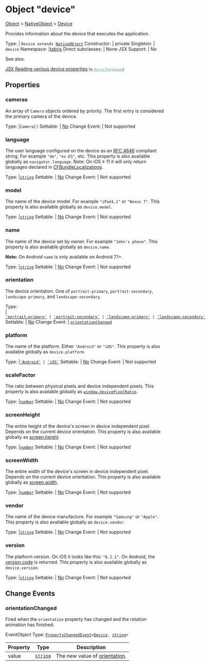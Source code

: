 ---
---
# Object "device"

<a href="https://developer.mozilla.org/en-US/docs/Web/JavaScript/Reference/Global_Objects/Object" title="View &quot;Object&quot; on MDN">Object</a> > <a href="NativeObject.html" title="NativeObject Class Reference">NativeObject</a> > <a href="#" >Device</a>

Provides information about the device that executes the application.


Type: | <code style="white-space: nowrap">Device extends <a href="NativeObject.html" title="NativeObject Class Reference">NativeObject</a></code>
Constructor: | private
Singleton: | `device`
Namespace: |<a href="../modules.html#startup" >tabris</a>
Direct subclasses: | None
JSX Support: | No



See also:
  
[<span class='language jsx'>JSX</span> Reading various device properties](https://github.com/eclipsesource/tabris-js/tree/v3.9.0/snippets/device.jsx) <span style="font-size: 75%;">[<a href="https://playground.tabris.com/?gitref=v3.9.0&snippet=device.jsx" style="color: cadetblue;">► Run in Playground</a>]</span>

## Properties

### cameras


An array of `Camera` objects ordered by priority. The first entry is considered the primary camera of the device.

Type: |<code style="white-space: nowrap">Camera[]</code>
Settable: | <a href="../widget-basics.html#widget-properties" >No</a>
Change Event: | Not supported




### language


The user language configured on the device as an [RFC 4646](https://www.ietf.org/rfc/rfc4646.txt) compliant string. For example `"de"`, `"es-ES"`, etc. This property is also available globally as `navigator.language`.  Note: On iOS ≥ 11 it will only return languages declared in [CFBundleLocalizations](https://developer.apple.com/library/archive/documentation/General/Reference/InfoPlistKeyReference/Articles/CoreFoundationKeys.html#//apple_ref/doc/uid/TP40009249-109552-TPXREF111).

Type: |<code style="white-space: nowrap"><a href="https://developer.mozilla.org/en-US/docs/Web/JavaScript/Data_structures#string_type" title="View &quot;string&quot; on MDN">string</a></code>
Settable: | <a href="../widget-basics.html#widget-properties" >No</a>
Change Event: | Not supported




### model


The name of the device model. For example `"iPad4,1"` or `"Nexus 7"`. This property is also available globally as `device.model`.

Type: |<code style="white-space: nowrap"><a href="https://developer.mozilla.org/en-US/docs/Web/JavaScript/Data_structures#string_type" title="View &quot;string&quot; on MDN">string</a></code>
Settable: | <a href="../widget-basics.html#widget-properties" >No</a>
Change Event: | Not supported




### name


The name of the device set by owner. For example `"John's phone"`. This property is also available globally as `device.name`.

**Note:** On Android `name` is only available on Android 7.1+.

Type: |<code style="white-space: nowrap"><a href="https://developer.mozilla.org/en-US/docs/Web/JavaScript/Data_structures#string_type" title="View &quot;string&quot; on MDN">string</a></code>
Settable: | <a href="../widget-basics.html#widget-properties" >No</a>
Change Event: | Not supported




### orientation


The device orientation. One of `portrait-primary`, `portrait-secondary`, `landscape-primary`, and `landscape-secondary`.

Type: |<code style="white-space: nowrap"><a href="https://developer.mozilla.org/en-US/docs/Web/JavaScript/Data_structures#string_type" title="View &quot;string&quot; on MDN">'portrait-primary'</a> &#124; <a href="https://developer.mozilla.org/en-US/docs/Web/JavaScript/Data_structures#string_type" title="View &quot;string&quot; on MDN">'portrait-secondary'</a> &#124; <a href="https://developer.mozilla.org/en-US/docs/Web/JavaScript/Data_structures#string_type" title="View &quot;string&quot; on MDN">'landscape-primary'</a> &#124; <a href="https://developer.mozilla.org/en-US/docs/Web/JavaScript/Data_structures#string_type" title="View &quot;string&quot; on MDN">'landscape-secondary'</a></code>
Settable: | <a href="../widget-basics.html#widget-properties" >No</a>
Change Event: | [`orientationChanged`](#orientationchanged)




### platform


The name of the platform. Either `"Android"` or `"iOS"`. This property is also available globally as `device.platform`.

Type: |<code style="white-space: nowrap"><a href="https://developer.mozilla.org/en-US/docs/Web/JavaScript/Data_structures#string_type" title="View &quot;string&quot; on MDN">'Android'</a> &#124; <a href="https://developer.mozilla.org/en-US/docs/Web/JavaScript/Data_structures#string_type" title="View &quot;string&quot; on MDN">'iOS'</a></code>
Settable: | <a href="../widget-basics.html#widget-properties" >No</a>
Change Event: | Not supported




### scaleFactor


The ratio between physical pixels and device independent pixels. This property is also available globally as [`window.devicePixelRatio`](https://developer.mozilla.org/en-US/docs/Web/API/Window.devicePixelRatio).

Type: |<code style="white-space: nowrap"><a href="https://developer.mozilla.org/en-US/docs/Web/JavaScript/Data_structures#number_type" title="View &quot;number&quot; on MDN">number</a></code>
Settable: | <a href="../widget-basics.html#widget-properties" >No</a>
Change Event: | Not supported




### screenHeight


The entire height of the device's screen in device independent pixel. Depends on the current device orientation. This property is also available globally as [screen.height](https://developer.mozilla.org/en-US/docs/Web/API/Screen.height).

Type: |<code style="white-space: nowrap"><a href="https://developer.mozilla.org/en-US/docs/Web/JavaScript/Data_structures#number_type" title="View &quot;number&quot; on MDN">number</a></code>
Settable: | <a href="../widget-basics.html#widget-properties" >No</a>
Change Event: | Not supported




### screenWidth


The entire width of the device's screen in device independent pixel. Depends on the current device orientation. This property is also available globally as [screen.width](https://developer.mozilla.org/en-US/docs/Web/API/Screen.width).

Type: |<code style="white-space: nowrap"><a href="https://developer.mozilla.org/en-US/docs/Web/JavaScript/Data_structures#number_type" title="View &quot;number&quot; on MDN">number</a></code>
Settable: | <a href="../widget-basics.html#widget-properties" >No</a>
Change Event: | Not supported




### vendor


The name of the device manufacture. For example `"Samsung"` or `"Apple"`. This property is also available globally as `device.vendor`.

Type: |<code style="white-space: nowrap"><a href="https://developer.mozilla.org/en-US/docs/Web/JavaScript/Data_structures#string_type" title="View &quot;string&quot; on MDN">string</a></code>
Settable: | <a href="../widget-basics.html#widget-properties" >No</a>
Change Event: | Not supported




### version


The platform version. On iOS it looks like this: `"8.1.1"`. On Android, the [version code](https://developer.android.com/reference/android/os/Build.VERSION_CODES.html) is returned. This property is also available globally as `device.version`.

Type: |<code style="white-space: nowrap"><a href="https://developer.mozilla.org/en-US/docs/Web/JavaScript/Data_structures#string_type" title="View &quot;string&quot; on MDN">string</a></code>
Settable: | <a href="../widget-basics.html#widget-properties" >No</a>
Change Event: | Not supported





## Change Events

### orientationChanged

Fired when the `orientation` property has changed and the rotation animation has finished.

EventObject Type: <code style="white-space: nowrap"><a href="ChangeListeners.html#propertychangedeventtargettype-valuetype" title="ChangeListeners Class Type">PropertyChangedEvent</a>&lt;<a href="#" >Device</a>, <a href="https://developer.mozilla.org/en-US/docs/Web/JavaScript/Data_structures#string_type" title="View &quot;string&quot; on MDN">string</a>&gt;</code>

Property|Type|Description
-|-|-
value | <code style="white-space: nowrap"><a href="https://developer.mozilla.org/en-US/docs/Web/JavaScript/Data_structures#string_type" title="View &quot;string&quot; on MDN">string</a></code> | The new value of [orientation](#orientation).


